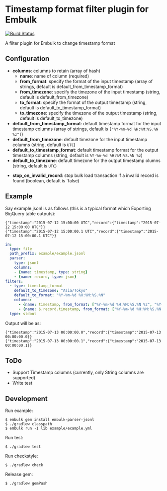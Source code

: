 # Timestamp format filter plugin for Embulk

[![Build Status](https://secure.travis-ci.org/sonots/embulk-filter-timestamp_format.png?branch=master)](http://travis-ci.org/sonots/embulk-filter-timestamp_format)

A filter plugin for Embulk to change timestamp format

## Configuration

- **columns**: columns to retain (array of hash)
  - **name**: name of column (required)
  - **from_format**: specify the format of the input timestamp (array of strings, default is default_from_timestamp_format)
  - **from_timezone**: specify the timezone of the input timestamp (string, default is default_from_timezone)
  - **to_format**: specify the format of the output timestamp (string, default is default_to_timestamp_format)
  - **to_timezone**: specify the timezone of the output timestamp (string, default is default_to_timezone)
- **default_from_timestamp_format**: default timestamp format for the input timestamp columns (array of strings, default is `["%Y-%m-%d %H:%M:%S.%N %z"]`)
- **default_from_timezone**: default timezone for the input timestamp columns (string, default is `UTC`)
- **default_to_timestamp_format**: default timestamp format for the output timestamp columns (string, default is `%Y-%m-%d %H:%M:%S.%N %z`)
- **default_to_timezone**: default timezone for the output timestamp olumns (string, default is `UTC`)
* **stop_on_invalid_record**: stop bulk load transaction if a invalid record is found (boolean, default is `false)

## Example

Say example.jsonl is as follows (this is a typical format which Exporting BigQuery table outputs):

```
{"timestamp":"2015-07-12 15:00:00 UTC","record":{"timestamp":"2015-07-12 15:00:00 UTC"}}
{"timestamp":"2015-07-12 15:00:00.1 UTC","record":{"timestamp":"2015-07-12 15:00:00.1 UTC"}}
```

```yaml
in:
  type: file
  path_prefix: example/example.jsonl
  parser:
    type: jsonl
    columns:
    - {name: timestamp, type: string}
    - {name: record, type: json}
filters:
  - type: timestamp_format
    default_to_timezone: "Asia/Tokyo"
    default_to_format: "%Y-%m-%d %H:%M:%S.%N"
    columns:
      - {name: timestamp, from_format: ["%Y-%m-%d %H:%M:%S.%N %z", "%Y-%m-%d %H:%M:%S %z"]}
      - {name: $.record.timestamp, from_format: ["%Y-%m-%d %H:%M:%S.%N %z", "%Y-%m-%d %H:%M:%S %z"]}
  type: stdout
```

Output will be as:

```
{"timestamp":"2015-07-13 00:00:00.0","record":{"timestamp":"2015-07-13 00:00:00.0}}
{"timestamp":"2015-07-13 00:00:00.1","record":{"timestamp":"2015-07-13 00:00:00.1}}
```

## ToDo

* Support Timestamp columns (currently, only String columns are supported)
* Write test

## Development

Run example:

```
$ embulk gem install embulk-parser-jsonl
$ ./gradlew classpath
$ embulk run -I lib example/example.yml
```

Run test:

```
$ ./gradlew test
```

Run checkstyle:

```
$ ./gradlew check
```

Release gem:

```
$ ./gradlew gemPush
```

